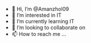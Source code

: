 - 👋 Hi, I’m @Amanzhol09
- 👀 I’m interested in IT
- 🌱 I’m currently learning IT
- 💞️ I’m looking to collaborate on 
- 📫 How to reach me ...

<!---
Amanzhol09/Amanzhol09 is a ✨ special ✨ repository because its `README.md` (this file) appears on your GitHub profile.
You can click the Preview link to take a look at your changes.
--->
